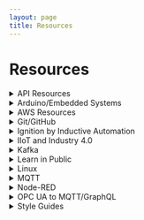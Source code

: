 ```yaml
---
layout: page
title: Resources
---
```


# Resources

<details>
 <summary>API Resources</summary>
 <ul>
  <li><a href="https://youtu.be/GZvSYJDk-us">freeCodeCamp - What is an API</a></li>
  <li><a href="https://youtu.be/41NOoEz3Tzc">freeCodeCamp - Webhooks for Beginners</a></li>
  <li><a href="https://youtu.be/ed8SzALpx1Q">freeCodeCamp - GraphQL Full Course</a></li>
  <li><a href="https://www.howtographql.com/">How to GraphQL</a></li>
  <li><a href="https://forum.inductiveautomation.com/t/designing-in-restful-web-service/44461/2">Designing in RESTful web service</a></li>
  <li><a href="https://restfulapi.net/security-essentials/">REST API Security Essentials</a></li>
  <li><a href="https://betterprogramming.pub/how-to-expose-your-local-host-url-as-a-public-url-30ea4ff79c0e">How To Expose Your Local Host URL as a Public URL</a></li>
 </ul>
</details>

<details>
 <summary>Arduino/Embedded Systems</summary>
 <ul>
  <li><a href="https://www.airpair.com/arduino/posts/machine-automation-with-arduino">Arduino Tutorial: Machine Automation with Arduino</a></li>
  <li><a href="https://www.cplusplus.com/reference/stl/">Containers</a></li>
  <li><a href="https://github.com/thijse/Arduino-Log">ArduinoLog - C++ Log library for Arduino devices</a></li>
  <li><a href="https://docs.platformio.org/en/latest//integration/ide/pioide.html?utm_source=platformio&utm_medium=piohome">PlatformIO IDE - Getting Started</a></li>
  <li><a href="https://www.youtube.com/watch?v=0poh_2rBq7E">PlatformIO for Arduino, ESP8266, and ESP32 Tutorial</a></li>
  <li><a href="https://www.amazon.ca/Making-Embedded-Systems-Patterns-Software-ebook/dp/B005ZTO0LG/ref=tmm_kin_swatch_0?_encoding=UTF8&qid=1636476028&sr=1-1">Making Embedded Systems - Book</a></li>
  <li><a href="https://www.controllino.com/">Controllino</a></li>
  <li><a href="https://github.com/mrwolfjunior/TrigPLC">Controllino - example FreeRTOS project</a></li>
  <li><a href="https://github.com/feilipu/Arduino_FreeRTOS_Library">Arduino FreeRTOS repo</a></li>
  <li><a href="https://accautomation.ca/series/productivity-open-arduino-compatible-industrial-controller/">Productivity Open - ACC Automation Series</a></li>
  <li><a href="https://community.automationdirect.com/s/topic/0TO3u0000009OgnGAE/p1am100">P1AM-100 Forum</a></li>
  <li><a href="https://facts-engineering.github.io/">P1AM - Facts Engineering Page</a></li>
  <li><a href="https://github.com/facts-engineering/P1AM">GitHub - P1AM - Facts Engineer</a></li>
  <li><a href="https://embeddedartistry.com/">embeddedartistry</a></li>
 </ul>
</details>

<details>
 <summary>AWS Resources</summary>
 <ul>
  <li><a href="https://explore.skillbuilder.aws/">AWS Skill Builder</a></li>
 </ul>
</details>

<details>
 <summary>Git/GitHub</summary>
 <ul>
  <li><a href="https://git-scm.com/book/en/v2">Pro Git Book</a></li>
  <li><a href="https://git-scm.com/doc">Git Docs</a></li>
  <li><a href="https://chadbaldwin.net/2021/03/14/how-to-build-a-sql-blog.html">Building a Free Blog with GitHub Pages in Minutes</a></li>
  <li><a href="https://github.com/utterance/utterances">Add comments to GitHub Pages using utterances</a></li>
  </ul>
</details>

<details>
 <summary>Ignition by Inductive Automation</summary>
 <ul>
  <li><a href="https://jarautomation.io/blog/posts/2021-01-25-modern-edge-architectures">Modern Edge Architectures</a></li>
  <li><a href="https://jarautomation.io/blog/posts/2019-06-09-public-facing-ignition/">Public Facing Ignition</a></li>
  <li><a href="https://jarautomation.io/blog/posts/2019-07-21-ignition-designer-with-socks/">Ignition Designer with Socks</a></li>
  <li><a href="https://s3.amazonaws.com/files.inductiveautomation.com/s3fs-production/test_folder/Ignition8-Deployment-BestPractices-06-30-21.pdf?VersionId=W07ZvLo._gn1RY8adu8BQplNX3zTN_HT">Ignition 8 Deployment Best Practices</a></li>
 </ul>
</details>

<details>
 <summary>IIoT and Industry 4.0</summary>
 <ul>
  <li><a href="https://www.iiot.university/mentorship-program">Industry 4.0 Mentorship Program</a></li>
  <li><a href="https://www.iiot.university/discord">Industry 4.0 Community Discord</a></li>
 </ul>
</details>

<details>
 <summary>Kafka</summary>
 <ul>
  <li><a href="https://www.youtube.com/watch?v=PzPXRmVHMxI">Apache Kafka in 5 minutes</a></li>
  <li><a href="https://www.youtube.com/watch?v=R873BlNVUB4&t=8s">Apache Kafka Crash Course</a></li>
  <li><a href="https://www.upsolver.com/blog/apache-kafka-use-cases-when-to-use-not">Apache Kafka Use Cases: When To Use It & When Not To</a></li>
  <li><a href="https://www.hivemq.com/blog/streaming-iot-data-and-mqtt-messages-to-apache-kafka/">Streaming IoT Data and MQTT to Kafka</a></li>
  <li><a href="https://www.hivemq.com/news/apache-kafka-iot-data-streams/">HiveMQ Solves the Challenge of Apache Kafka</a></li>
 </ul>
</details>

<details>
 <summary>Learn in Public</summary>
 <ul>
  <li><a href="https://www.swyx.io/learn-in-public/">Learn in Public</a></li>
  <li><a href="https://www.swyx.io/puwtpd/">Pick up What They Put Down</a></li>
 </ul>
</details>

<details>
 <summary>Linux</summary>
 <ul>
  <li><a href="https://www.digitalocean.com/community/tutorials/how-to-set-up-and-use-lxd-on-ubuntu-18-04">How to Set Up and Use LXD on Ubuntu 18.04</a></li>
 </ul>
</details>

<details>
 <summary>MQTT</summary>
 <ul>
  <li><a href="https://www.hivemq.com/downloads/docker/">HiveMQ Docker Setup Guide</a></li>
  <li><a href="https://hub.docker.com/r/hivemq/hivemq4/">HiveMQ Docker Image</a></li>
 </ul>
</details>

<details>
 <summary>Node-RED</summary>
 <ul>
  <li><a href="https://youtube.com/playlist?list=PLKYvTRORAnx6a9tETvF95o35mykuysuOw">Opto 22 - Node-RED Tutorials</a></li>
  <li><a href="http://documents.opto22.com/2235_OptoTutorial_Publishing_to_MQTT.pdf">Opto 22 - Publishing to MQTT</a></li>
  <li><a href="https://nodered.org/docs/user-guide/editor/workspace/subflows">Node-RED - Subflows Guide</a></li>
  <li><a href="https://www.youtube.com/watch?v=zdDdBG_zuLU">Node-RED - Subflows Video</a></li>
  <li><a href="https://nodered.org/docs/api/admin/methods/">Node-RED - Admin API Methods</a></li>
 </ul>
</details>

<details>
 <summary>OPC UA to MQTT/GraphQL</summary>
 <ul>
  <li><a href="https://github.com/vogler75/automation-gateway">Frankenstein Automation Gateway</a></li>
  <li><a href="https://www.youtube.com/watch?v=3sw-6zmcNAQ">Rocworks - OPC UA to MQTT Demo</a></li>
  <li><a href="https://www.youtube.com/watch?v=QGAoshjhHDc">Rocworks - OPC UA to GraphQL Demo</a></li>
  <li><a href="https://github.com/joyja/tentacle">Tentacle - A nodejs industrial automation edge gateway with a GraphQL API</a></li>
 </ul>
</details>
 
<details>
 <summary>Style Guides</summary>
 <ul>
  <li><a href="https://google.github.io/styleguide/">Google Style Guides</a></li>
 </ul>
</details>
